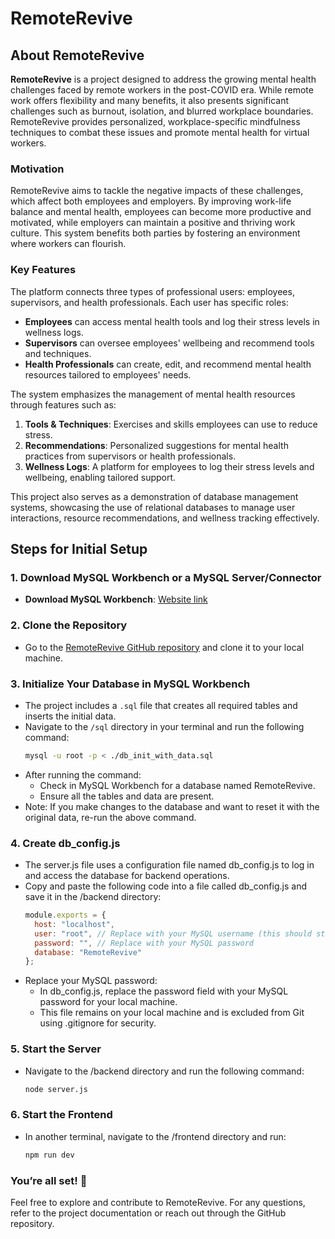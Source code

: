# RemoteRevive

## About RemoteRevive

**RemoteRevive** is a project designed to address the growing mental health challenges faced by remote workers in the post-COVID era. While remote work offers flexibility and many benefits, it also presents significant challenges such as burnout, isolation, and blurred workplace boundaries. RemoteRevive provides personalized, workplace-specific mindfulness techniques to combat these issues and promote mental health for virtual workers.  

### Motivation
RemoteRevive aims to tackle the negative impacts of these challenges, which affect both employees and employers. By improving work-life balance and mental health, employees can become more productive and motivated, while employers can maintain a positive and thriving work culture. This system benefits both parties by fostering an environment where workers can flourish.

### Key Features
The platform connects three types of professional users: employees, supervisors, and health professionals. Each user has specific roles:
- **Employees** can access mental health tools and log their stress levels in wellness logs.  
- **Supervisors** can oversee employees' wellbeing and recommend tools and techniques.  
- **Health Professionals** can create, edit, and recommend mental health resources tailored to employees' needs.  

The system emphasizes the management of mental health resources through features such as:
1. **Tools & Techniques**: Exercises and skills employees can use to reduce stress.  
2. **Recommendations**: Personalized suggestions for mental health practices from supervisors or health professionals.  
3. **Wellness Logs**: A platform for employees to log their stress levels and wellbeing, enabling tailored support.

This project also serves as a demonstration of database management systems, showcasing the use of relational databases to manage user interactions, resource recommendations, and wellness tracking effectively.

## Steps for Initial Setup

### 1. Download MySQL Workbench or a MySQL Server/Connector
- **Download MySQL Workbench**: [Website link](https://dev.mysql.com/downloads/workbench/)

### 2. Clone the Repository
- Go to the [RemoteRevive GitHub repository](https://github.com/craig-huang-dev/remote_revive.git) and clone it to your local machine.

### 3. Initialize Your Database in MySQL Workbench
- The project includes a `.sql` file that creates all required tables and inserts the initial data.
- Navigate to the `/sql` directory in your terminal and run the following command:
  ```bash
  mysql -u root -p < ./db_init_with_data.sql
- After running the command:
  - Check in MySQL Workbench for a database named RemoteRevive.
  - Ensure all the tables and data are present.
- Note: If you make changes to the database and want to reset it with the original data, re-run the above command.

### 4. Create db_config.js
- The server.js file uses a configuration file named db_config.js to log in and access the database for backend operations.
- Copy and paste the following code into a file called db_config.js and save it in the /backend directory:
  ```javascript
  module.exports = {
    host: "localhost",
    user: "root", // Replace with your MySQL username (this should stay the same)
    password: "", // Replace with your MySQL password
    database: "RemoteRevive"
  };
- Replace your MySQL password:
  - In db_config.js, replace the password field with your MySQL password for your local machine.
  - This file remains on your local machine and is excluded from Git using .gitignore for security.

### 5. Start the Server
- Navigate to the /backend directory and run the following command:
  ```bash
  node server.js
### 6. Start the Frontend
- In another terminal, navigate to the /frontend directory and run:
  ```bash
  npm run dev

### You’re all set! 🎉
Feel free to explore and contribute to RemoteRevive. For any questions, refer to the project documentation or reach out through the GitHub repository.